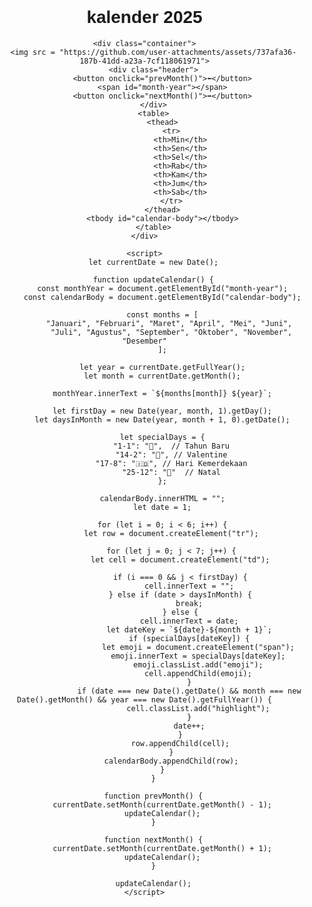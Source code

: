 # kalender 2025
                    
<html lang="id">
<head>
    <meta charset="UTF-8">
    <meta name="viewport" content="width=device-width, initial-scale=1.0">
    <title>Kalender Hewan Lucu</title>
    <style>
        body {
            font-family: 'Comic Sans MS', cursive, sans-serif;
            background : ('https://github.com/user-attachments/assets/737afa36-187b-41dd-a23a-7cf118061971') no-repeat center center fixed;
            background-size: cover;
            text-align: center;
            margin: 0;
            padding: 0;https:
        }
        .container {
            max-width: 400px;
            margin: 50px auto;
            padding: 20px;
            background: rgba(255, 255, 255, 0.8);
            border-radius: 15px;
            box-shadow: 5px 5px 15px rgba(0, 0, 0, 0.2);
            position: relative;
        }
        .header {
            display: flex;
            justify-content: space-between;
            align-items: center;
            font-size: 18px;
            font-weight: bold;
            margin-bottom: 10px;
        }
        button {
            background: #4da8da;
            color: white;
            border: none;
            padding: 5px 10px;
            border-radius: 5px;
            cursor: pointer;
            font-size: 16px;
        }
        button:hover {
            background: #3b8bbf;
        }
        table {
            width: 100%;
            border-collapse: collapse;
        }
        th, td {
            width: 14%;
            padding: 10px;
            text-align: center;
            font-size: 16px;
            border-radius: 10px;
        }
        th {
            background: #66c2ff;
            color: white;
        }
        td {
            background: #a3d5ff;
            cursor: pointer;
            position: relative;
        }
        td:hover {
            background: #87c0ff;
        }
        .highlight {
            background: #ffcc00 !important;
            color: #000;
            font-weight: bold;
        }
        .emoji {
            font-size: 20px;
            position: absolute;
            top: 5px;
            right: 5px;
        }
        .cute-character {
            width: 80px;
            height: 80px;
            position: absolute;
            top: -40px;
            right: -20px;
        }
    </style>
</head>
<body>

    <div class="container">
        <img src = "https://github.com/user-attachments/assets/737afa36-187b-41dd-a23a-7cf118061971">
        <div class="header">
            <button onclick="prevMonth()">⬅</button>
            <span id="month-year"></span>
            <button onclick="nextMonth()">➡</button>
        </div>
        <table>
            <thead>
                <tr>
                    <th>Min</th>
                    <th>Sen</th>
                    <th>Sel</th>
                    <th>Rab</th>
                    <th>Kam</th>
                    <th>Jum</th>
                    <th>Sab</th>
                </tr>
            </thead>
            <tbody id="calendar-body"></tbody>
        </table>
    </div>

    <script>
        let currentDate = new Date();

        function updateCalendar() {
            const monthYear = document.getElementById("month-year");
            const calendarBody = document.getElementById("calendar-body");

            const months = [
                "Januari", "Februari", "Maret", "April", "Mei", "Juni", 
                "Juli", "Agustus", "September", "Oktober", "November", "Desember"
            ];

            let year = currentDate.getFullYear();
            let month = currentDate.getMonth();

            monthYear.innerText = `${months[month]} ${year}`;

            let firstDay = new Date(year, month, 1).getDay();
            let daysInMonth = new Date(year, month + 1, 0).getDate();

            let specialDays = {
                "1-1": "🎉",  // Tahun Baru
                "14-2": "💖", // Valentine
                "17-8": "🇮🇩", // Hari Kemerdekaan
                "25-12": "🎄"  // Natal
            };

            calendarBody.innerHTML = "";
            let date = 1;

            for (let i = 0; i < 6; i++) {
                let row = document.createElement("tr");

                for (let j = 0; j < 7; j++) {
                    let cell = document.createElement("td");

                    if (i === 0 && j < firstDay) {
                        cell.innerText = "";
                    } else if (date > daysInMonth) {
                        break;
                    } else {
                        cell.innerText = date;
                        let dateKey = `${date}-${month + 1}`;
                        if (specialDays[dateKey]) {
                            let emoji = document.createElement("span");
                            emoji.innerText = specialDays[dateKey];
                            emoji.classList.add("emoji");
                            cell.appendChild(emoji);
                        }
                        if (date === new Date().getDate() && month === new Date().getMonth() && year === new Date().getFullYear()) {
                            cell.classList.add("highlight");
                        }
                        date++;
                    }
                    row.appendChild(cell);
                }
                calendarBody.appendChild(row);
            }
        }

        function prevMonth() {
            currentDate.setMonth(currentDate.getMonth() - 1);
            updateCalendar();
        }

        function nextMonth() {
            currentDate.setMonth(currentDate.getMonth() + 1);
            updateCalendar();
        }

        updateCalendar();
    </script>
